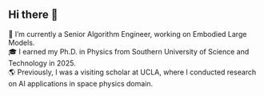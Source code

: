 ## Hi there 👋  
🧠 I’m currently a Senior Algorithm Engineer, working on Embodied Large Models.  
🎓 I earned my Ph.D. in Physics from Southern University of Science and Technology in 2025.  
🌎 Previously, I was a visiting scholar at UCLA, where I conducted research on AI applications in space physics domain.  

<!--
**pinecypressfxd/pinecypressfxd** is a ✨ _special_ ✨ repository because its `README.md` (this file) appears on your GitHub profile.

Here are some ideas to get you started:

- 🔭 I’m currently working on AInnovation company.
- 🌱 I’m currently learning ...
- 👯 I’m looking to collaborate on ...
- 🤔 I’m looking for help with ...
- 💬 Ask me about ...
- 📫 How to reach me: ...
- 😄 Pronouns: ...
- ⚡ Fun fact: ...
-->
